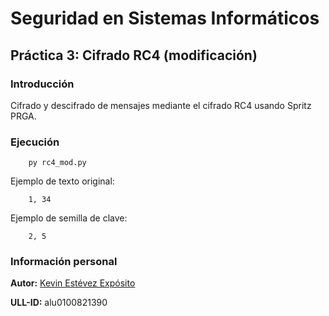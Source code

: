 # Seguridad en Sistemas Informáticos

## Práctica 3: Cifrado RC4 (modificación)

### Introducción

Cifrado y descifrado de mensajes mediante el cifrado RC4 usando Spritz PRGA.

### Ejecución

~~~
    py rc4_mod.py
~~~

Ejemplo de texto original:

~~~
    1, 34
~~~

Ejemplo de semilla de clave:

~~~
    2, 5
~~~

### Información personal

**Autor:** [Kevin Estévez Expósito](https://alu0100821390.github.io/)

**ULL-ID:** alu0100821390
